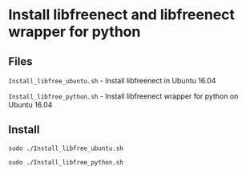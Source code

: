 # Install libfreenect and libfreenect wrapper for python

## Files
```Install_libfree_ubuntu.sh``` - Install libfreenect in Ubuntu 16.04

```Install_libfree_python.sh``` - Install libfreenect wrapper for python on Ubuntu 16.04

## Install
```sudo ./Install_libfree_ubuntu.sh```

```sudo ./Install_libfree_python.sh```
